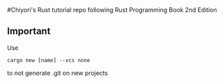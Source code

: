 #Chiyori's Rust tutorial repo following Rust Programming Book 2nd Edition

## Important
Use
```
cargo new [name] --vcs none
```
to not generate .git on new projects
